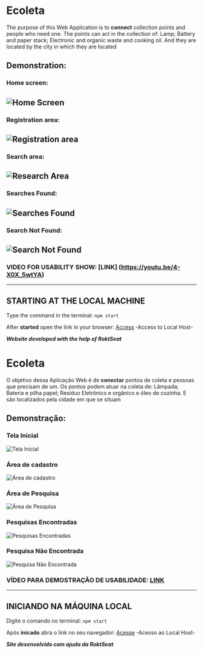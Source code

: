 # Ecoleta
The purpose of this Web Application is to **connect** collection points and people who need one.
The points can act in the collection of: Lamp; Battery and paper stack; Electronic and organic waste and cooking oil. And they are located by the city in which they are located

## Demonstration:
### Home screen:
![Home Screen](https://user-images.githubusercontent.com/60316602/96302888-e7690b00-0fcf-11eb-830f-bf3be82a1e42.png)
---
### Registration area:
![Registration area](https://user-images.githubusercontent.com/60316602/96302661-8c371880-0fcf-11eb-9d9a-a685a44763d1.png)
---
### Search area:
![Research Area](https://user-images.githubusercontent.com/60316602/96303025-239c6b80-0fd0-11eb-85e5-6a20dffa33e7.png)
---
### Searches Found:
![Searches Found](https://user-images.githubusercontent.com/60316602/96303168-5a728180-0fd0-11eb-9e64-11b771ea20e2.png)
---
### Search Not Found:
![Search Not Found](https://user-images.githubusercontent.com/60316602/96303253-7aa24080-0fd0-11eb-8d21-bdc63aa07194.png)
---
### VIDEO FOR USABILITY SHOW: [LINK] (https://youtu.be/4-X0X_5wtYA)
---
## STARTING AT THE LOCAL MACHINE

Type the command in the terminal: ```npm start```

After **started** open the link in your browser: [Access](http://localhost:3000/) -Access to Local Host-

__*Website developed with the help of RoktSeat*__


# Ecoleta
O objetivo dessa Aplicação Web é de **conectar** pontos de coleta e pessoas que precisam de um.
Os pontos podem atuar na coleta de: Lâmpada; Bateria e pilha papel; Resíduo Eletrônico e orgânico e óleo de cozinha. E são localizados pela cidade em que se situam

## Demonstração:
### Tela Inicial
![Tela Inicial](https://user-images.githubusercontent.com/60316602/96302888-e7690b00-0fcf-11eb-830f-bf3be82a1e42.png)
### Área de cadastro
![Área de cadastro](https://user-images.githubusercontent.com/60316602/96302661-8c371880-0fcf-11eb-9d9a-a685a44763d1.png)
### Área de Pesquisa
![Área de Pesquisa](https://user-images.githubusercontent.com/60316602/96303025-239c6b80-0fd0-11eb-85e5-6a20dffa33e7.png)
### Pesquisas Encontradas
![Pesquisas Encontradas](https://user-images.githubusercontent.com/60316602/96303168-5a728180-0fd0-11eb-9e64-11b771ea20e2.png)
### Pesquisa Não Encontrada
![Pesquisa Não Encontrada](https://user-images.githubusercontent.com/60316602/96303253-7aa24080-0fd0-11eb-8d21-bdc63aa07194.png)

### VÍDEO PARA DEMOSTRAÇÃO DE USABILIDADE: [LINK](https://youtu.be/4-X0X_5wtYA)
---
## INICIANDO NA MÁQUINA LOCAL

Digite o comando no terminal: ```npm start```

Após **inicado** abra o link no seu navegador: [Acesse](http://localhost:3000/) -Acesso ao Local Host-

__*Site desenvolvido com ajuda da RoktSeat*__
